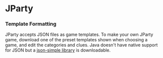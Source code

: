 # JParty

### Template Formatting
JParty accepts JSON files as game templates. To make your own JParty game, download one of the preset templates shown when choosing a game, and edit the categories and clues. Java doesn't have native support for JSON but a [json-simple
library](https://code.google.com/archive/p/json-simple/downloads) is downloadable.